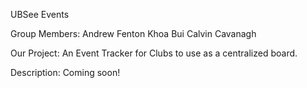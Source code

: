 UBSee Events

Group Members:
Andrew Fenton
Khoa Bui
Calvin Cavanagh

Our Project: An Event Tracker for Clubs to use as a centralized board.

Description: Coming soon!

